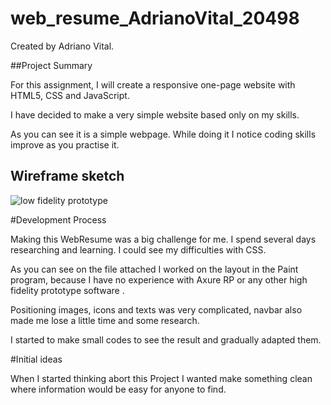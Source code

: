 # web_resume_AdrianoVital_20498


Created by Adriano Vital.

##Project Summary

For this assignment, I will create a responsive one-page website with HTML5, CSS and JavaScript.

I have decided to make a very simple website based only on my skills.

As you can see it is a simple webpage. While doing it I notice coding skills improve as you practise it.

## Wireframe sketch

![low fidelity prototype](https://user-images.githubusercontent.com/60611886/81702665-7d1dce80-9463-11ea-96b9-fe6cc1bff27d.jpg)

#Development Process

Making this WebResume was a big challenge for me. I spend several days researching and learning. I could see my difficulties with CSS.

As you can see on the file attached I worked on the layout in the Paint program, because I have no experience with Axure RP or any other high fidelity prototype software .

Positioning images, icons and texts was very complicated, navbar also made me lose a little time and some research.

I started to make small codes to see the result and gradually adapted them.

#Initial ideas

When I started thinking abort this Project I wanted make something clean where information would be easy for anyone to find.
